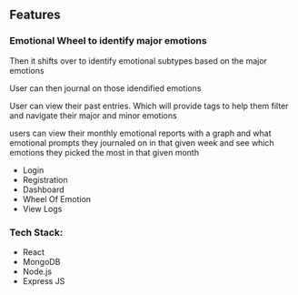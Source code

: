 <h2>Features</h2>
<h3>Emotional Wheel to identify major emotions</h3>
<p>Then it shifts over to identify emotional subtypes based on the major emotions</p>
<p>User can then journal on those idendified emotions </p>
<p>User can view their past entries. Which will provide tags to help them filter and navigate their major and minor emotions</p>
<p>users can view their monthly emotional reports with a graph and what emotional prompts they journaled on in that given week and see which emotions they picked the most in that given month</p>

<ul>
<li>Login</li>
<li>Registration</li>
<li>Dashboard</li>
<li>Wheel Of Emotion</li>
<li>View Logs</li>
   
</ul>
<h3>Tech Stack:</h3>
<ul>
<li>React</li>
<li>MongoDB</li>
<li>Node.js</li>
<li>Express JS</li>
</ul>
